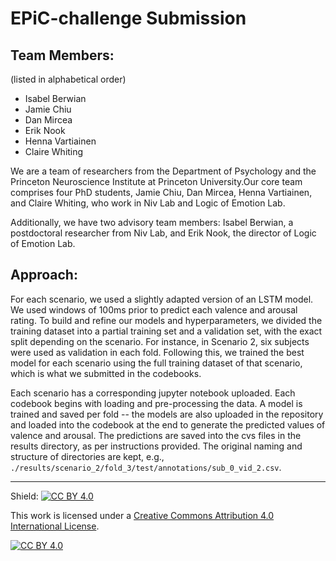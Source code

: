 # EPiC-challenge Submission

## Team Members: 
(listed in alphabetical order)  

- Isabel Berwian  
- Jamie Chiu
- Dan Mircea
- Erik Nook
- Henna Vartiainen
- Claire Whiting 

We are a team of researchers from the Department of Psychology and the Princeton Neuroscience Institute at Princeton University.Our core team comprises four PhD students, Jamie Chiu, Dan Mircea, Henna Vartiainen, and Claire Whiting, who work in Niv Lab and Logic of Emotion Lab.  

Additionally, we have two advisory team members: Isabel Berwian, a postdoctoral researcher from Niv Lab, and Erik Nook, the director of Logic of Emotion Lab.

## Approach:

For each scenario, we used a slightly adapted version of an LSTM model. We used windows of 100ms prior to predict each valence and arousal rating. To build and refine our models and hyperparameters, we divided the training dataset into a partial training set and a validation set, with the exact split depending on the scenario. For instance, in Scenario 2, six subjects were used as validation in each fold. Following this, we trained the best model for each scenario using the full training dataset of that scenario, which is what we submitted in the codebooks.

Each scenario has a corresponding jupyter notebook uploaded. Each codebook begins with loading and pre-processing the data. A model is trained and saved per fold -- the models are also uploaded in the repository and loaded into the codebook at the end to generate the predicted values of valence and arousal. The predictions are saved into the cvs files in the results directory, as per instructions provided. The original naming and structure of directories are kept, e.g., `./results/scenario_2/fold_3/test/annotations/sub_0_vid_2.csv`.

---

Shield: [![CC BY 4.0][cc-by-shield]][cc-by]

This work is licensed under a
[Creative Commons Attribution 4.0 International License][cc-by].

[![CC BY 4.0][cc-by-image]][cc-by]

[cc-by]: http://creativecommons.org/licenses/by/4.0/
[cc-by-image]: https://i.creativecommons.org/l/by/4.0/88x31.png
[cc-by-shield]: https://img.shields.io/badge/License-CC%20BY%204.0-lightgrey.svg
